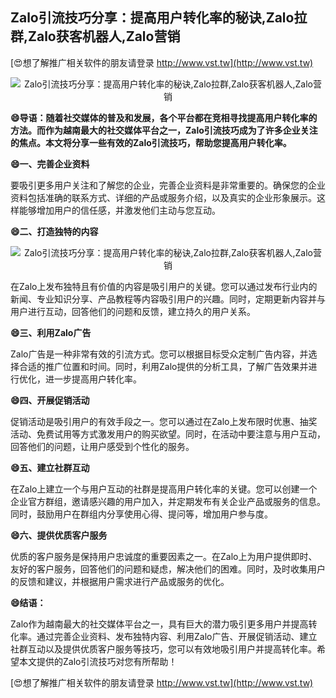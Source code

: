 ## **Zalo引流技巧分享：提高用户转化率的秘诀,Zalo拉群,Zalo获客机器人,Zalo营销**

[😍想了解推广相关软件的朋友请登录 http://www.vst.tw](http://www.vst.tw)

 <center><img src="https://vst.tw/MP4/tuiguang/png/5.png" alt="Zalo引流技巧分享：提高用户转化率的秘诀,Zalo拉群,Zalo获客机器人,Zalo营销"></center>

**😄导语：随着社交媒体的普及和发展，各个平台都在竞相寻找提高用户转化率的方法。而作为越南最大的社交媒体平台之一，Zalo引流技巧成为了许多企业关注的焦点。本文将分享一些有效的Zalo引流技巧，帮助您提高用户转化率。**

**😄一、完善企业资料**

要吸引更多用户关注和了解您的企业，完善企业资料是非常重要的。确保您的企业资料包括准确的联系方式、详细的产品或服务介绍，以及真实的企业形象展示。这样能够增加用户的信任感，并激发他们主动与您互动。

**😄二、打造独特的内容**

 <center><img src="https://vst.tw/MP4/tuiguang/png/2.png" alt="Zalo引流技巧分享：提高用户转化率的秘诀,Zalo拉群,Zalo获客机器人,Zalo营销"></center>

在Zalo上发布独特且有价值的内容是吸引用户的关键。您可以通过发布行业内的新闻、专业知识分享、产品教程等内容吸引用户的兴趣。同时，定期更新内容并与用户进行互动，回答他们的问题和反馈，建立持久的用户关系。

**😄三、利用Zalo广告**

Zalo广告是一种非常有效的引流方式。您可以根据目标受众定制广告内容，并选择合适的推广位置和时间。同时，利用Zalo提供的分析工具，了解广告效果并进行优化，进一步提高用户转化率。

**😄四、开展促销活动**

促销活动是吸引用户的有效手段之一。您可以通过在Zalo上发布限时优惠、抽奖活动、免费试用等方式激发用户的购买欲望。同时，在活动中要注意与用户互动，回答他们的问题，让用户感受到个性化的服务。

**😄五、建立社群互动**

在Zalo上建立一个与用户互动的社群是提高用户转化率的关键。您可以创建一个企业官方群组，邀请感兴趣的用户加入，并定期发布有关企业产品或服务的信息。同时，鼓励用户在群组内分享使用心得、提问等，增加用户参与度。

**😄六、提供优质客户服务**

优质的客户服务是保持用户忠诚度的重要因素之一。在Zalo上为用户提供即时、友好的客户服务，回答他们的问题和疑虑，解决他们的困难。同时，及时收集用户的反馈和建议，并根据用户需求进行产品或服务的优化。

**😄结语：**

Zalo作为越南最大的社交媒体平台之一，具有巨大的潜力吸引更多用户并提高转化率。通过完善企业资料、发布独特内容、利用Zalo广告、开展促销活动、建立社群互动以及提供优质客户服务等技巧，您可以有效地吸引用户并提高转化率。希望本文提供的Zalo引流技巧对您有所帮助！

[😍想了解推广相关软件的朋友请登录 http://www.vst.tw](http://www.vst.tw)



